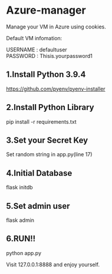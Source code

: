 # Azure-manager
Manage your VM in Azure using cookies.

Default VM infomation:

USERNAME : defaultuser<br>
PASSWORD : Thisis.yourpassword1

## 1.Install Python 3.9.4

https://github.com/pyenv/pyenv-installer

## 2.Install Python Library

pip install -r requirements.txt

## 3.Set your Secret Key
Set random string in app.py(line 17)

## 4.Initial Database

flask initdb

## 5.Set admin user

flask admin

## 6.RUN!!
python app.py

Visit 127.0.0.1:8888 and enjoy yourself.


